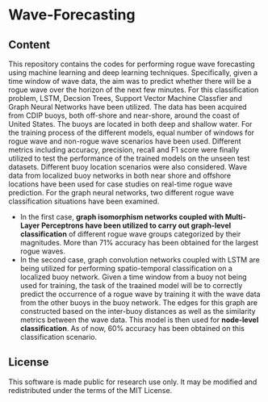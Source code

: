 # Wave-Forecasting

## Content
This repository contains the codes for performing rogue wave forecasting using machine learning and deep learning techniques. Specifically, given a time window of wave data, the aim was to predict whether there will be a rogue wave over the horizon of the next few minutes. For this classification problem, LSTM, Decsion Trees, Support Vector Machine Classfier and Graph Neural Networks have been utilized.
The data has been acquired from CDIP buoys, both off-shore and near-shore, around the coast of United States. The buoys are located in both deep and shallow water. For the training process of the different models, equal number of windows for rogue wave and non-rogue wave scenarios have been used. Different metrics including accuracy, precision, recall and F1 score were finally utilized to test the performance of the trained models on the unseen test datasets.
Different buoy location scenarios were also considered. Wave data from localized buoy networks in both near shore and offshore locations have been used for case studies on real-time rogue wave prediction.
For the graph neural networks, two different rogue wave classification situations have been examined. 
- In the first case, **graph isomorphism networks coupled with Multi-Layer Perceptrons have been utilized to carry out graph-level classification** of different rogue wave groups categorized by their magnitudes. More than 71% accuracy has been obtained for the largest rogue waves.
- In the second case, graph convolution networks coupled with LSTM are being utilized for performing spatio-temporal classification on a localized buoy network. Given a time window from a buoy not being used for training, the task of the traained model will be to correctly predict the occurrence of a rogue wave by training it with the wave data from the other buoys in the buoy network. The edges for this graph are constructed based on the inter-buoy distances as well as the similarity metrics between the wave data. This model is then used for **node-level classification**. As of now, 60% accuracy has been obtained on this classification scenario. 

## License
This software is made public for research use only. It may be modified and redistributed under the terms of the MIT License.

